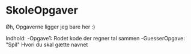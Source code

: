 # SkoleOpgaver
Øh, Opgaverne ligger jeg bare her :)

Indhold:
  -Opgave1:           Rodet kode der regner tal sammen
  -GuesserOpgave:     "Spil" Hvori du skal gætte navnet
